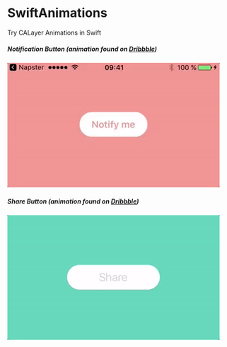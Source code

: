 # SwiftAnimations
Try CALayer Animations in Swift

##### Notification Button (animation found on [Dribbble](https://dribbble.com/shots/3072293-Notify-me))

![Notification Button](https://github.com/AbsolutRenal/SwiftAnimations/blob/master/Gifs/NotifyAnim.gif "Notification Button")

##### Share Button (animation found on [Dribbble](https://dribbble.com/shots/1707161-Share-Button-After-Effects-Project-file))
![Share Button](https://github.com/AbsolutRenal/SwiftAnimations/blob/master/Gifs/ShareAnim.gif "Share Button")
